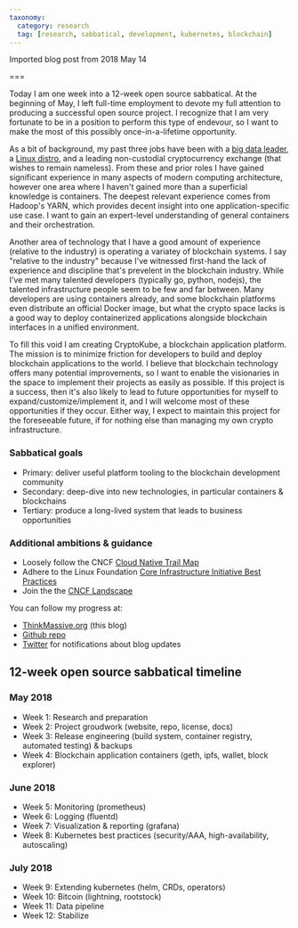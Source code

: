 ```yaml
---
taxonomy:
  category: research
  tag: [research, sabbatical, development, kubernetes, blockchain]
---
```


Imported blog post from 2018 May 14

===

Today I am one week into a 12-week open source sabbatical. At the beginning of May, I left full-time employment to devote my full attention to producing a successful open source project. I recognize that I am very fortunate to be in a position to perform this type of endevour, so I want to make the most of this possibly once-in-a-lifetime opportunity.

As a bit of background, my past three jobs have been with a [big data leader](https://hortonworks.com), a [Linux distro](https://endlessos.com), and a leading non-custodial cryptocurrency exchange (that wishes to remain nameless). From these and prior roles I have gained significant experience in many aspects of modern computing architecture, however one area where I haven't gained more than a superficial knowledge is containers. The deepest relevant experience comes from Hadoop's YARN, which provides decent insight into one application-specific use case. I want to gain an expert-level understanding of general containers and their orchestration.

Another area of technology that I have a good amount of experience (relative to the industry) is operating a variatey of blockchain systems. I say "relative to the industry" because I've witnessed first-hand the lack of experience and discipline that's prevelent in the blockchain industry. While I've met many talented developers (typically go, python, nodejs), the talented infrastructure people seem to be few and far between. Many developers are using containers already, and some blockchain platforms even distribute an official Docker image, but what the crypto space lacks is a good way to deploy containerized applications alongside blockchain interfaces in a unified environment.

To fill this void I am creating CryptoKube, a blockchain application platform. The mission is to minimize friction for developers to build and deploy blockchain applications to the world. I believe that blockchain technology offers many potential improvements, so I want to enable the visionaries in the space to implement their projects as easily as possible. If this project is a success, then it's also likely to lead to future opportunities for myself to expand/customize/implement it, and I will welcome most of these opportunities if they occur. Either way, I expect to maintain this project for the foreseeable future, if for nothing else than managing my own crypto infrastructure.

### Sabbatical goals

  - Primary: deliver useful platform tooling to the blockchain development community
  - Secondary: deep-dive into new technologies, in particular containers & blockchains
  - Tertiary: produce a long-lived system that leads to business opportunities

### Additional ambitions & guidance
  - Loosely follow the CNCF [Cloud Native Trail Map](https://github.com/cncf/landscape#trail-map)
  - Adhere to the Linux Foundation [Core Infrastructure Initiative Best Practices](https://github.com/coreinfrastructure/best-practices-badge/blob/master/doc/criteria.md)
  - Join the the [CNCF Landscape](https://github.com/cncf/landscape)
  
You can follow my progress at:
  - [ThinkMassive.org](https://thinkmassive.org) (this blog)
  - [Github repo](https://github.com/thinkmassive/CryptoKube)
  - [Twitter](https://twitter.com/thinkmassive) for notifications about blog updates

## 12-week open source sabbatical timeline

### May 2018
- Week 1: Research and preparation
- Week 2: Project groudwork (website, repo, license, docs)
- Week 3: Release engineering (build system, container registry, automated testing) & backups
- Week 4: Blockchain application containers (geth, ipfs, wallet, block explorer)

### June 2018
- Week 5: Monitoring (prometheus)
- Week 6: Logging (fluentd)
- Week 7: Visualization & reporting (grafana)
- Week 8: Kubernetes best practices (security/AAA, high-availability, autoscaling)

### July 2018
- Week 9: Extending kubernetes (helm, CRDs, operators)
- Week 10: Bitcoin (lightning, rootstock)
- Week 11: Data pipeline
- Week 12: Stabilize

